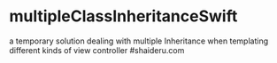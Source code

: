 # multipleClassInheritanceSwift
a temporary solution dealing with multiple Inheritance when templating different kinds of view controller
#shaideru.com
